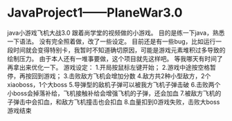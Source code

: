# JavaProject1——PlaneWar3.0
java小游戏飞机大战3.0
跟着尚学堂的视频做的小游戏。
目的是练一下java，熟悉一下语法。
没有完全照着做，改了一些设定。
目前还是有一些bug，比如运行一段时间就会变得特别卡，我暂时不知道确切原因，可能是游戏元素堆积过多导致的绘制压力。
由于本人还有一堆事要做，这个项目就先这样吧。
等我哪天有时间了再拿出来优化一下。
游戏设定：
1.开局按鼠标左键开始；
2.游戏中途按空格暂停，再按回到游戏；
3.击败敌方飞机会增加分数
4.敌方共2种小型敌方，2个xiaoboss，1个大boss
5.导弹型的敌机子弹可以被我方飞机子弹击破
6.击败两个小boss会掉落补给，飞机接触补给会增强飞机的子弹，还会加血
7.被敌方飞机的子弹击中会扣血，和敌方飞机撞击也会扣血
8.血量扣到0游戏失败，击败大boss游戏结束

